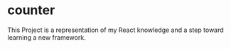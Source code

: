 # counter
This Project is a representation of my React knowledge and a step toward learning a new framework.
